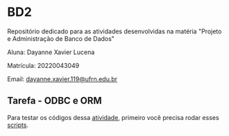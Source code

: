 # BD2
Repositório dedicado para as atividades desenvolvidas na matéria "Projeto e Administração de Banco de Dados"

Aluna: Dayanne Xavier Lucena

Matrícula: 20220043049

Email: dayanne.xavier.119@ufrn.edu.br

## Tarefa - ODBC e ORM

Para testar os códigos dessa [atividade](https://github.com/DayXL/BD2/blob/main/tarefas/orm/tarefa-orm.md), primeiro você precisa rodar esses [scripts](https://github.com/tacianosilva/bsi-tasks/tree/master/database/scripts/AtividadesBD/postgres).


